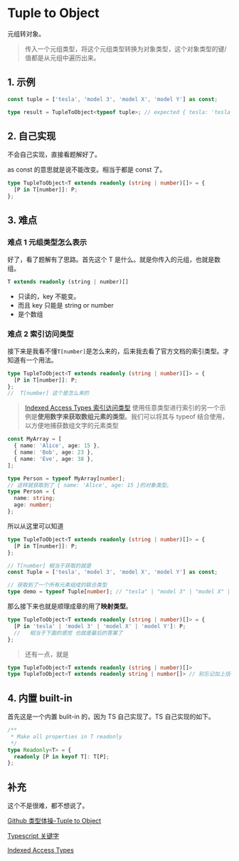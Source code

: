 # Tuple to Object

元组转对象。

> 传入一个元组类型，将这个元组类型转换为对象类型，这个对象类型的键/值都是从元组中遍历出来。

## 1. 示例

```typescript
const tuple = ['tesla', 'model 3', 'model X', 'model Y'] as const;

type result = TupleToObject<typeof tuple>; // expected { tesla: 'tesla', 'model 3': 'model 3', 'model X': 'model X', 'model Y': 'model Y'}
```

## 2. 自己实现

不会自己实现，直接看题解好了。

as const 的意思就是说不能改变。相当于都是 const 了。

```typescript
type TupleToObject<T extends readonly (string | number)[]> = {
  [P in T[number]]: P;
};
```

## 3. 难点

### 难点 1 元组类型怎么表示

好了，看了题解有了思路。首先这个 T 是什么。就是你传入的元组，也就是数组。

```typescript
T extends readonly (string | number)[]
```

- 只读的，key 不能变。
- 而且 key 只能是 string or number
- 是个数组

### 难点 2 索引访问类型

接下来是我看不懂`T[number]`是怎么来的，后来我去看了官方文档的索引类型。才知道有一个用法。

```typescript
type TupleToObject<T extends readonly (string | number)[]> = {
  [P in T[number]]: P;
};
//  T[number] 这个是怎么来的
```

> [Indexed Access Types 索引访问类型](https://www.typescriptlang.org/docs/handbook/2/indexed-access-types.html) 使用任意类型进行索引的另一个示例是**使用数字来获取数组元素的类型**。我们可以将其与 typeof 结合使用，以方便地捕获数组文字的元素类型

```typescript
const MyArray = [
  { name: 'Alice', age: 15 },
  { name: 'Bob', age: 23 },
  { name: 'Eve', age: 38 },
];

type Person = typeof MyArray[number];
// 这样就获取到了 { name: 'Alice', age: 15 }的对象类型。
type Person = {
  name: string;
  age: number;
};
```

所以从这里可以知道

```typescript
type TupleToObject<T extends readonly (string | number)[]> = {
  [P in T[number]]: P;
};

// T[number] 相当于获取的就是
const Tuple = ['tesla', 'model 3', 'model X', 'model Y'] as const;

// 获取到了一个所有元素组成的联合类型
type demo = typeof Tuple[number]; // "tesla" | "model 3" | "model X" | "model Y"
```

那么接下来也就是顺理成章的用了**映射类型**。

```typescript
type TupleToObject<T extends readonly (string | number)[]> = {
  [P in 'tesla' | 'model 3' | 'model X' | 'model Y']: P;
  //   相当于下面的感觉 也就是最后的答案了
};
```

> 还有一点，就是

```typescript
type TupleToObject<T extends readonly (string | number)[]>
type TupleToObject<T extends readonly string | number[]> // 别忘记加上括号
```

## 4. 内置 built-in

首先这是一个内置 bulit-in 的，因为 TS 自己实现了。TS 自己实现的如下。

```typescript
/**
 * Make all properties in T readonly
 */
type Readonly<T> = {
  readonly [P in keyof T]: T[P];
};
```

## 补充

这个不是很难，都不想说了。

[Github 类型体操-Tuple to Object](https://github.com/type-challenges/type-challenges/blob/d535735ae6cebd15019b14661577e67683a00461/questions/00011-easy-tuple-to-object/README.zh-CN.md)

[Typescript 关键字](https://juejin.cn/post/7034035155434110990)

[Indexed Access Types](https://www.typescriptlang.org/docs/handbook/2/indexed-access-types.html)
